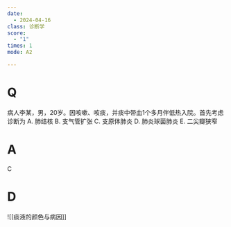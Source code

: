 ```yaml
---
date:
  - 2024-04-16
class: 诊断学
score:
  - "1"
times: 1
mode: A2

---
```



# Q
病人李某，男，20岁。因咳嗽、咳痰，并痰中带血1个多月伴低热入院。首先考虑诊断为
A. 肺结核 B. 支气管扩张 C. 支原体肺炎
D. 肺炎球菌肺炎 E. 二尖瓣狭窄

# A

C



# D
![[痰液的颜色与病因]]